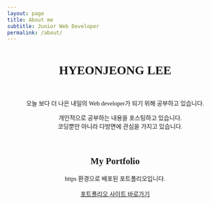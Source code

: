 ```yaml
---
layout: page
title: About me
subtitle: Junior Web Developer
permalink: /about/
---
```


<style>
  @font-face { font-family: 'IBMPlexSansKR-Regular';
   src: url('https://cdn.jsdelivr.net/gh/projectnoonnu/noonfonts_20-07@1.0/IBMPlexSansKR-Regular.woff') format('woff'); font-weight: normal; font-style: normal; }
body{
font-family: 'IBMPlexSansKR-Regular';
}
.title{
  margin: 50px;
}
.container, .title{
  text-align:center;
 }
  li{
  list-style:none;}
</style>
<div class="title">
<h1>HYEONJEONG LEE</h1>
</div>
<div class="container">

오늘 보다 더 나은 내일의 Web developer가 되기 위해 공부하고 있습니다.

<ul>
<li>개인적으로 공부하는 내용을 포스팅하고 있습니다.</li>
<li>코딩뿐만 아니라 다방면에 관심을 가지고 있습니다.</li>
</ul>
<br>
<h2>My Portfolio</h2>
https 환경으로 배포된 포트폴리오입니다.<br>
<br>
<a href="https://hyeonlog.com/">포트폴리오 사이트 바로가기</a>

</div>
